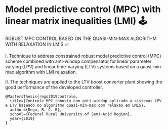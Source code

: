 # Model predictive control (MPC) with linear matrix inequalities (LMI) 🕹
ROBUST MPC CONTROL BASED ON THE QUASI-MIN-MAX ALGORITHM WITH RELAXATION IN LMIS 📈

  I. Technique to address constrained robust model predictive control (MPC) scheme combined with anti-windup compensator for linear parameter varying (LPV) and linear time-varying (LTV) systems based on a quasi-min-max algorithm with LMI relaxation. 
  
  II. The techniques are applied to the LTV boost converter plant showing the good performance of the developed controller.


    @MastersThesis{rego2019controle,
      title={Controle MPC robusto com anti-windup aplicado a sistemas LPV e LTV baseado no algoritmo quasi-min-max com relaxao em LMIS},
      author={Rego, R. C. B},
      school={Federal Rural University of Semi-Arid Region},
      year={2019}
    }
    
    
